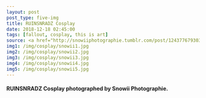 ```yaml
---
layout: post
post_type: five-img
title: RUINSNRADZ Cosplay
date: 2018-12-18 02:45:00
tags: [fallout, cosplay, this is art]
source: <a href="http://snowiiphotographie.tumblr.com/post/124377679303/fallout-cosplay-group-ruinsnradz-montreal" target="_blank" rel="nofollow">RUINSNRADZ Cosplay</a>
img1: /img/cosplay/snowii1.jpg
img2: /img/cosplay/snowii2.jpg
img3: /img/cosplay/snowii3.jpg
img4: /img/cosplay/snowii4.jpg
img5: /img/cosplay/snowii5.jpg
---
```

#### RUINSNRADZ Cosplay photographed by Snowii Photographie.
